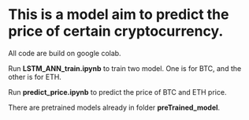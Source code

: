 # This is a model aim to predict the price of certain cryptocurrency. #
 All code are build on google colab.   
 
Run **LSTM_ANN_train.ipynb** to train two model. One is for BTC, and the other is for ETH.  

Run **predict_price.ipynb** to predict the price of BTC and ETH price.  

There are pretrained models already in folder **preTrained_model**.
